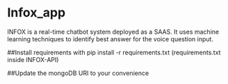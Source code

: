 # Infox_app
INFOX is a real-time chatbot system deployed as a SAAS. It uses machine learning techniques to identify best answer for the voice question input.

##Install requirements with
pip install -r requirements.txt
(requirements.txt inside INFOX-API)

##Update the mongoDB URI to your convenience
